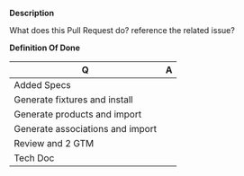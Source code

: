 **Description**

What does this Pull Request do? reference the related issue?

**Definition Of Done**


| Q                                 | A
| --------------------------------- | ---
| Added Specs                       |
| Generate fixtures and install     |
| Generate products and import      |
| Generate associations and import  |
| Review and 2 GTM                  |
| Tech Doc                          |

